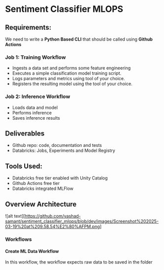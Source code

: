 # Sentiment Classifier MLOPS

## Requirements:

We need to write a **Python Based CLI** that should be called using **Github Actions** 

### Job 1: Training Workflow
* Ingests a data set and performs some feature engineering
* Executes a simple classification model training script.
* Logs parameters and metrics using tool of your choice.
* Registers the resulting model using the tool of your choice.

### Job 2: Inference Workflow
* Loads data and model
* Performs inference
* Saves inference results

## Deliverables
* Github repo: code, documentation and tests
* Databricks: Jobs, Experiments and Model Registry


## Tools Used:
* Databricks free tier enabled with Unity Catalog
* Github Actions free tier
* Databricks integrated MLFlow


## Overview Architecture

![alt text][https://github.com/yashad-samant/sentiment_classifier_mlops/blob/dev/images/Screenshot%202025-03-19%20at%209.58.54%E2%80%AFPM.png]

### Workflows

#### Create ML Data Workflow

In this workflow, the workflow expects raw data to be saved in the folder